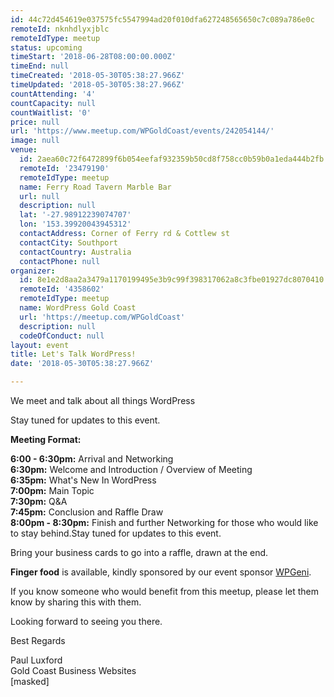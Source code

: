 ```yaml
---
id: 44c72d454619e037575fc5547994ad20f010dfa627248565650c7c089a786e0c
remoteId: nknhdlyxjblc
remoteIdType: meetup
status: upcoming
timeStart: '2018-06-28T08:00:00.000Z'
timeEnd: null
timeCreated: '2018-05-30T05:38:27.966Z'
timeUpdated: '2018-05-30T05:38:27.966Z'
countAttending: '4'
countCapacity: null
countWaitlist: '0'
price: null
url: 'https://www.meetup.com/WPGoldCoast/events/242054144/'
image: null
venue:
  id: 2aea60c72f6472899f6b054eefaf932359b50cd8f758cc0b59b0a1eda444b2fb
  remoteId: '23479190'
  remoteIdType: meetup
  name: Ferry Road Tavern Marble Bar
  url: null
  description: null
  lat: '-27.98912239074707'
  lon: '153.39920043945312'
  contactAddress: Corner of Ferry rd & Cottlew st
  contactCity: Southport
  contactCountry: Australia
  contactPhone: null
organizer:
  id: 8e1e2d8aa2a3479a1170199495e3b9c99f398317062a8c3fbe01927dc8070410
  remoteId: '4358602'
  remoteIdType: meetup
  name: WordPress Gold Coast
  url: 'https://meetup.com/WPGoldCoast'
  description: null
  codeOfConduct: null
layout: event
title: Let's Talk WordPress!
date: '2018-05-30T05:38:27.966Z'

---
```

<p>We meet and talk about all things WordPress</p> <p>Stay tuned for updates to this event.</p> <p><b>Meeting Format:</b></p> <p><b>6:00 - 6:30pm:</b> Arrival and Networking<br/><b>6:30pm:</b> Welcome and Introduction / Overview of Meeting<br/><b>6:35pm:</b> What's New In WordPress<br/><b>7:00pm:</b> Main Topic<br/><b>7:30pm:</b> Q&amp;A<br/><b>7:45pm:</b> Conclusion and Raffle Draw<br/><b>8:00pm - 8:30pm:</b> Finish and further Networking for those who would like to stay behind.Stay tuned for updates to this event.</p> <p>Bring your business cards to go into a raffle, drawn at the end. </p> <p><b>Finger food</b> is available, kindly sponsored by our event sponsor <a href="http://wpgeni.com">WPGeni</a>.</p> <p>If you know someone who would benefit from this meetup, please let them know by sharing this with them.</p> <p>Looking forward to seeing you there.</p> <p>Best Regards</p> <p>Paul Luxford<br/>Gold Coast Business Websites<br/>[masked]</p>

